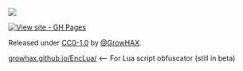 ![](https://komarev.com/ghpvc/?username=GrowHax&style=flat-square)

[![View site - GH Pages](https://img.shields.io/badge/-Documentations%20for%20GrowPai-green)](https://growhax.gitbook.io/)

Released under [CC0-1.0](/LICENSE) by [@GrowHAX]([[https://github.com/Growhax](https://github.com/GrowHax/GrowPai/blob/main/LICENSE)](https://github.com/GrowHax)).


[growhax.github.io/EncLua/](https://growhax.github.io/EncLua) <-- For Lua script obfuscator (still in beta)

